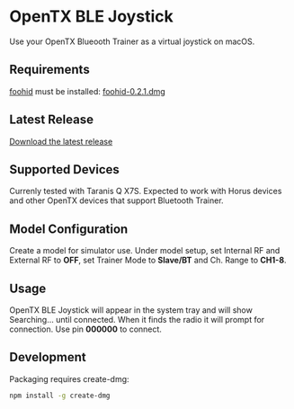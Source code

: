 # OpenTX BLE Joystick

Use your OpenTX Blueooth Trainer as a virtual joystick on macOS.

## Requirements

[foohid](https://github.com/unbit/foohid) must be installed: [foohid-0.2.1.dmg](https://github.com/unbit/foohid/releases/download/0.2.1/foohid-0.2.1.dmg)

## Latest Release

[Download the latest release](https://github.com/garyjohnson/opentx-ble-joystick/releases/latest)

## Supported Devices

Currenly tested with Taranis Q X7S. Expected to work with Horus devices and other OpenTX devices that support Bluetooth Trainer.

## Model Configuration

Create a model for simulator use. Under model setup, set Internal RF and External RF to **OFF**, set Trainer Mode to **Slave/BT** and Ch. Range to **CH1-8**.

## Usage

OpenTX BLE Joystick will appear in the system tray and will show Searching... until connected. When it finds the radio it will prompt for connection. Use pin **000000** to connect.

## Development

Packaging requires create-dmg:

```bash
npm install -g create-dmg
```
